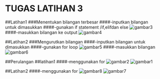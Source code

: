 # TUGAS LATIHAN 3
##Latihan1
###Menentukan bilangan terbesar
####-inputkan bilangan untuk dimasukkan
####-gunakan if statement /if,elifdan else
![gambar3](https://user-images.githubusercontent.com/115950790/200274678-39687ea8-cf40-4458-a31d-36a302c191fe.png)
####-masukkan bilangan ke output
![gambar4](https://user-images.githubusercontent.com/115950790/200274894-cb2db488-ca9b-46ba-9d5c-8ce6a0fd800a.png)

##Latihan2
###Mengurutkan bilangan
####-inputkan bilangan untuk dimasukkan
####-gunakan for loop
![gambar5](https://user-images.githubusercontent.com/115950790/200275759-e5d8c5dc-723e-4dc7-a58e-c3b8d64d73b5.png)
####-masukkan bilangan
![gambar6](https://user-images.githubusercontent.com/115950790/200275882-e38b0217-5da7-4407-b369-36c90488390c.png)

##Perulangan
##latihan1
####-menggunakan for
![gambar2](https://user-images.githubusercontent.com/115950790/200276716-ebce0e8f-0c21-4847-b478-815e02e56394.png)
![gambar1](https://user-images.githubusercontent.com/115950790/200276628-55fa01a0-8ff8-411a-b997-5f4d6a4a777f.png)

##Latihan2
####-menggunakan for
![gambar8](https://user-images.githubusercontent.com/115950790/200276975-f61ac1e7-51f9-4fc9-a57e-b708cb2c609f.png)
![gambar7](https://user-images.githubusercontent.com/115950790/200276923-e6aa2441-8d70-44b4-b1ed-b706432c6741.png)



